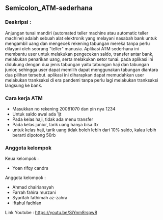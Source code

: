 ## Semicolon_ATM-sederhana

### Deskripsi :
Anjungan tunai mandiri (automated teller machine atau automatic teller machine) adalah sebuah alat elektronik yang melayani nasabah bank untuk mengambil uang dan mengecek rekening tabungan mereka tanpa perlu dilayani oleh seorang "teller" manusia. Aplikasi ATM sederhana ini membantu user untuk melakukan pengecekan saldo, transfer antar bank, melakukan penarikan uang, serta melakukan setor tunai.  pada aplikasi ini didukung dengan dua jenis tabungan yaitu tabungan haji dan tabungan junior, sehingga user dapat memilih dapat menggunakan tabungan diantara dua pilihan tersebut. aplikasi ini diharapkan dapat memudahkan user melakukan tranksaksi di era pandemi tanpa perlu lagi melakukan tranksaksi langsung ke bank.

### Cara kerja ATM
- Masukkan no rekening 20081070 dan pin nya 1234
- Untuk saldo awal ada 1jt
- Pada kelas haji, tidak ada menu transfer
- Pada kelas junior, tarik uang hanya bisa 3x
- untuk kelas haji, tarik uang tidak boleh lebih dari 10% saldo, kalau lebih berarti dipotong 50rb

### Anggota kelompok
Keua kelompok :
- Yoan rifqy candra

Anggota kelompok :
- Ahmad chairiansyah
- Farrah fahira murzani
- Syarifah fathimah az-zahra
- Iftahul fadhlan


Link Youtube :
https://youtu.be/SiYnm8rspw8 
